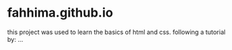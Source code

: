 # fahhima.github.io
this project was used to learn the basics of html and css.
following a tutorial by: ...
